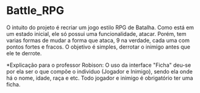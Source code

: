 # Battle_RPG

O intuito do projeto é recriar um jogo estilo RPG de Batalha. Como está em um estado inicial, ele só possui uma funcionalidade, atacar.
Porém, tem varias formas de mudar a forma que ataca, 9 na verdade, cada uma com pontos fortes e fracos. 
O objetivo é simples, derrotar o inimigo antes que ele te derrote.

*Explicação para o professor Robison: O uso da interface "Ficha" deu-se por ela ser o que compõe o individuo (Jogador e Inimigo), sendo ela onde há o nome, idade, raça e etc. 
  Todo jogador e inimigo é obrigatório ter uma ficha.
